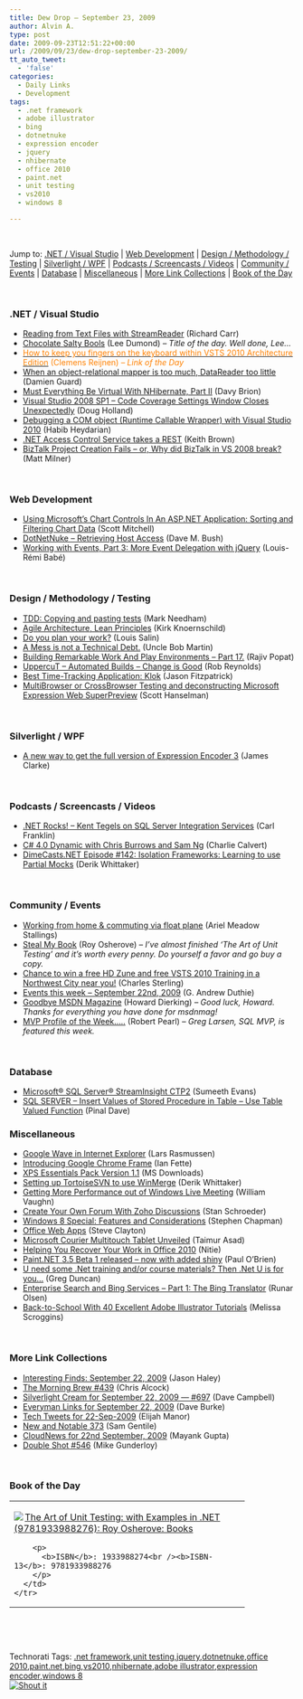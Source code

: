 ```yaml
---
title: Dew Drop – September 23, 2009
author: Alvin A.
type: post
date: 2009-09-23T12:51:22+00:00
url: /2009/09/23/dew-drop-september-23-2009/
tt_auto_tweet:
  - 'false'
categories:
  - Daily Links
  - Development
tags:
  - .net framework
  - adobe illustrator
  - bing
  - dotnetnuke
  - expression encoder
  - jquery
  - nhibernate
  - office 2010
  - paint.net
  - unit testing
  - vs2010
  - windows 8

---
```

&#160;

Jump to: [.NET / Visual Studio][1] | [Web Development][2] | [Design / Methodology / Testing][3] | [Silverlight / WPF][4] | [Podcasts / Screencasts / Videos][5] | [Community / Events][6] | [Database][7] | [Miscellaneous][8] | [More Link Collections][9] | [Book of the Day][10] 

&#160;

### <a name="dotnet"></a>.NET / Visual Studio

  * [Reading from Text Files with StreamReader][11] (Richard Carr)
  * [Chocolate Salty Bools][12] (Lee Dumond) _– Title of the day. Well done, Lee…_
  * [<font color="#ff8000">How to keep you fingers on the keyboard within VSTS 2010 Architecture Edition</font>][13] <font color="#ff8000">(Clemens Reijnen) <em>– Link of the Day</em></font>
  * [When an object-relational mapper is too much, DataReader too little][14] (Damien Guard)
  * [Must Everything Be Virtual With NHibernate, Part II][15] (Davy Brion)
  * [Visual Studio 2008 SP1 &#8211; Code Coverage Settings Window Closes Unexpectedly][16] (Doug Holland)
  * [Debugging a COM object (Runtime Callable Wrapper) with Visual Studio 2010][17] (Habib Heydarian)
  * [.NET Access Control Service takes a REST][18] (Keith Brown)
  * [BizTalk Project Creation Fails – or, Why did BizTalk in VS 2008 break?][19] (Matt Milner)

&#160;

### <a name="web"></a>Web Development

  * [Using Microsoft&#8217;s Chart Controls In An ASP.NET Application: Sorting and Filtering Chart Data][20] (Scott Mitchell)
  * [DotNetNuke &#8211; Retrieving Host Access][21] (Dave M. Bush)
  * [Working with Events, Part 3: More Event Delegation with jQuery][22] (Louis-Rémi Babé)

&#160;

### <a name="design"></a>Design / Methodology / Testing

  * [TDD: Copying and pasting tests][23] (Mark Needham)
  * [Agile Architecture, Lean Principles][24] (Kirk Knoernschild)
  * [Do you plan your work?][25] (Louis Salin)
  * [A Mess is not a Technical Debt.][26] (Uncle Bob Martin)
  * [Building Remarkable Work And Play Environments &#8211; Part 17.][27] (Rajiv Popat)
  * [UppercuT – Automated Builds &#8211; Change is Good][28] (Rob Reynolds)
  * [Best Time-Tracking Application: Klok][29] (Jason Fitzpatrick)
  * [MultiBrowser or CrossBrowser Testing and deconstructing Microsoft Expression Web SuperPreview][30] (Scott Hanselman)

&#160;

### <a name="silverlight"></a>Silverlight / WPF

  * [A new way to get the full version of Expression Encoder 3][31] (James Clarke)

&#160;

### <a name="podcasts"></a>Podcasts / Screencasts / Videos

  * [.NET Rocks! &#8211; Kent Tegels on SQL Server Integration Services][32] (Carl Franklin)
  * [C# 4.0 Dynamic with Chris Burrows and Sam Ng][33] (Charlie Calvert)
  * [DimeCasts.NET Episode #142: Isolation Frameworks: Learning to use Partial Mocks][34] (Derik Whittaker)

&#160;

### <a name="events"></a>Community / Events

  * [Working from home & commuting via float plane][35] (Ariel Meadow Stallings)
  * [Steal My Book][36] (Roy Osherove) _– I’ve almost finished ‘The Art of Unit Testing’ and it’s worth every penny. Do yourself a favor and go buy a copy._
  * [Chance to win a free HD Zune and free VSTS 2010 Training in a Northwest City near you!][37] (Charles Sterling)
  * [Events this week – September 22nd, 2009][38] (G. Andrew Duthie)
  * [Goodbye MSDN Magazine][39] (Howard Dierking) _– Good luck, Howard. Thanks for everything you have done for msdnmag!_
  * [MVP Profile of the Week&#8230;..][40] (Robert Pearl) _– Greg Larsen, SQL MVP, is featured this week._

&#160;

### <a name="db"></a>Database

  * [Microsoft® SQL Server® StreamInsight CTP2][41] (Sumeeth Evans)
  * [SQL SERVER – Insert Values of Stored Procedure in Table – Use Table Valued Function][42] (Pinal Dave)

<a name="sp"></a>

### <a name="misc"></a>Miscellaneous

  * [Google Wave in Internet Explorer][43] (Lars Rasmussen)
  * [Introducing Google Chrome Frame][44] (Ian Fette)
  * [XPS Essentials Pack Version 1.1][45] (MS Downloads)
  * [Setting up TortoiseSVN to use WinMerge][46] (Derik Whittaker)
  * [Getting More Performance out of Windows Live Meeting][47] (William Vaughn)
  * [Create Your Own Forum With Zoho Discussions][48] (Stan Schroeder)
  * [Windows 8 Special: Features and Considerations][49] (Stephen Chapman)
  * [Office Web Apps][50] (Steve Clayton)
  * [Microsoft Courier Multitouch Tablet Unveiled][51] (Taimur Asad)
  * [Helping You Recover Your Work in Office 2010][52] (Nitie)
  * [Paint.NET 3.5 Beta 1 released &#8211; now with added shiny][53] (Paul O&#8217;Brien)
  * [U need some .Net training and/or course materials? Then .Net U is for you…][54] (Greg Duncan)
  * [Enterprise Search and Bing Services – Part 1: The Bing Translator][55] (Runar Olsen)
  * [Back-to-School With 40 Excellent Adobe Illustrator Tutorials][56] (Melissa Scroggins)

&#160;

### <a name="links"></a>More Link Collections

  * [Interesting Finds: September 22, 2009][57] (Jason Haley)
  * [The Morning Brew #439][58] (Chris Alcock)
  * [Silverlight Cream for September 22, 2009 &#8212; #697][59] (Dave Campbell)
  * [Everyman Links for September 22, 2009][60] (Dave Burke)
  * [Tech Tweets for 22-Sep-2009][61] (Elijah Manor)
  * [New and Notable 373][62] (Sam Gentile)
  * [CloudNews for 22nd September, 2009][63] (Mayank Gupta)
  * [Double Shot #546][64] (Mike Gunderloy)

&#160;

### <a name="book"></a>Book of the Day

<div style="padding-bottom: 0px; margin: 0px; padding-left: 0px; padding-right: 0px; display: inline; float: none; padding-top: 0px" id="scid:7dc1bd33-94bd-46fd-a20b-0131235bcd47:f94c029c-13df-4e3f-9537-7d50476646ed" class="wlWriterSmartContent">
  <table cellspacing="0" cellpadding="2" width="400" border="0" unselectable="on">
    <tr>
      <td valign="top" width="400">
        <p>
          <a title="The Art of Unit Testing: with Examples in .NET (9781933988276): Roy Osherove: Books" href="http://www.amazon.com/exec/obidos/ASIN/1933988274/alvinashcraft-20"><img data-recalc-dims="1" decoding="async" src="https://i0.wp.com/images.amazon.com/images/P/1933988274.01.MZZZZZZZ.jpg?w=660" border="0" align="left" style="float:left" />The Art of Unit Testing: with Examples in .NET (9781933988276): Roy Osherove: Books</a>
        </p>
        
        <p>
          <b>ISBN</b>: 1933988274<br /><b>ISBN-13</b>: 9781933988276
        </p>
      </td>
    </tr>
  </table>
</div>

&#160;

<div style="padding-bottom: 0px; margin: 0px; padding-left: 0px; padding-right: 0px; display: inline; float: none; padding-top: 0px" id="scid:C16BAC14-9A3D-4c50-9394-FBFEF7A93539:65de5f4c-0460-4ee9-b6a9-ba50a9bf6a85" class="wlWriterSmartContent">
  <!--dotnetkickit-->
</div>

&#160;

<div style="padding-bottom: 0px; margin: 0px; padding-left: 0px; padding-right: 0px; display: inline; float: none; padding-top: 0px" id="scid:0767317B-992E-4b12-91E0-4F059A8CECA8:c5419759-ddb2-4994-b07f-a6360d6cb291" class="wlWriterSmartContent">
  Technorati Tags: <a href="http://technorati.com/tags/.net+framework" rel="tag">.net framework</a>,<a href="http://technorati.com/tags/unit+testing" rel="tag">unit testing</a>,<a href="http://technorati.com/tags/jquery" rel="tag">jquery</a>,<a href="http://technorati.com/tags/dotnetnuke" rel="tag">dotnetnuke</a>,<a href="http://technorati.com/tags/office+2010" rel="tag">office 2010</a>,<a href="http://technorati.com/tags/paint.net" rel="tag">paint.net</a>,<a href="http://technorati.com/tags/bing" rel="tag">bing</a>,<a href="http://technorati.com/tags/vs2010" rel="tag">vs2010</a>,<a href="http://technorati.com/tags/nhibernate" rel="tag">nhibernate</a>,<a href="http://technorati.com/tags/adobe+illustrator" rel="tag">adobe illustrator</a>,<a href="http://technorati.com/tags/expression+encoder" rel="tag">expression encoder</a>,<a href="http://technorati.com/tags/windows+8" rel="tag">windows 8</a>
</div>

<div class="wlWriterHeaderFooter" style="margin:0px; padding:0px 0px 0px 0px;">
  <div class="shoutIt">
    <a rev="vote-for" href="http://dotnetshoutout.com/Submit?url=http%3a%2f%2fwww.alvinashcraft.com%2f2009%2f09%2f23%2fdew-drop-september-23-2009%2f&title=Dew+Drop+-+September+23%2c+2009"><img decoding="async" alt="Shout it" src="http://dotnetshoutout.com/image.axd?url=https://morningdew-bpc6g3a0fgaxdxcu.eastus2-01.azurewebsites.net/2009/09/23/dew-drop-september-23-2009/" style="border:0px" /></a>
  </div>
</div>

 [1]: https://morningdew-bpc6g3a0fgaxdxcu.eastus2-01.azurewebsites.net/#dotnet
 [2]: https://morningdew-bpc6g3a0fgaxdxcu.eastus2-01.azurewebsites.net/#web
 [3]: https://morningdew-bpc6g3a0fgaxdxcu.eastus2-01.azurewebsites.net/#design
 [4]: https://morningdew-bpc6g3a0fgaxdxcu.eastus2-01.azurewebsites.net/#silverlight
 [5]: https://morningdew-bpc6g3a0fgaxdxcu.eastus2-01.azurewebsites.net/#podcasts
 [6]: https://morningdew-bpc6g3a0fgaxdxcu.eastus2-01.azurewebsites.net/#events
 [7]: https://morningdew-bpc6g3a0fgaxdxcu.eastus2-01.azurewebsites.net/#db
 [8]: https://morningdew-bpc6g3a0fgaxdxcu.eastus2-01.azurewebsites.net/#misc
 [9]: https://morningdew-bpc6g3a0fgaxdxcu.eastus2-01.azurewebsites.net/#links
 [10]: https://morningdew-bpc6g3a0fgaxdxcu.eastus2-01.azurewebsites.net/#book
 [11]: http://feedproxy.google.com/~r/BlackwaspLatestAdditions/~3/xha_hfC2rFM/ReadTextFiles.aspx
 [12]: http://leedumond.com/blog/chocolate-salty-bools/
 [13]: http://feedproxy.google.com/~r/clemensreijnen/qzrF/~3/-gHpKVrv9iE/post.aspx
 [14]: http://damieng.com/blog/2009/09/22/when-an-object-relational-mapper-is-too-much-datareader-too-little
 [15]: http://feedproxy.google.com/~r/davybrion/~3/RG-_5DbBM0Y/
 [16]: http://software.intel.com/en-us/blogs/2009/09/22/visual-studio-2008-sp1-code-coverage-settings-window-closes-unexpectedly/
 [17]: http://blogs.msdn.com/habibh/archive/2009/09/22/debugging-a-com-object-runtime-callable-wrapper-with-visual-studio-2010.aspx
 [18]: http://www.pluralsight.com/community/blogs/keith/archive/2009/09/22/net-access-control-service-takes-a-rest.aspx
 [19]: http://www.pluralsight.com/community/blogs/matt/archive/2009/09/22/biztalk-project-creation-fails-or-why-did-biztalk-in-vs-2008-break.aspx
 [20]: http://www.4guysfromrolla.com/articles/092309-1.aspx
 [21]: http://feeds.dzone.com/~r/zones/dotnet/~3/eyUTejkAl6E/dotnetnuke-retrieving-host
 [22]: http://feedproxy.google.com/~r/LearningJquery/~3/2f4t4hkBSt4/working-with-events-part-3-more-event-delegation-with-jquery
 [23]: http://feedproxy.google.com/~r/MarkNeedham/~3/993u4xojoic/
 [24]: http://techdistrict.kirkk.com/2009/09/22/agile-architecture-lean-principles/
 [25]: http://feedproxy.google.com/~r/LosTechies/~3/AWLmq7eztcI/do-you-plan-your-work.aspx
 [26]: http://blog.objectmentor.com/articles/2009/09/22/a-mess-is-not-a-technical-debt
 [27]: http://www.thousandtyone.com/blog/BuildingRemarkableWorkAndPlayEnvironmentsPart17.aspx
 [28]: http://feedproxy.google.com/~r/robz/~3/vk3rrsRZOA0/uppercut-ndash-automated-builds---change-is-good.aspx
 [29]: http://feeds.gawker.com/~r/lifehacker/full/~3/HFjzwujIsuY/best-time+tracking-application-klok
 [30]: http://feedproxy.google.com/~r/ScottHanselman/~3/Mo0lkd52NFE/MultiBrowserOrCrossBrowserTestingAndDeconstructingMicrosoftExpressionWebSuperPreview.aspx
 [31]: http://blogs.msdn.com/expressionencoder/archive/2009/09/23/9898242.aspx
 [32]: http://www.dotnetrocks.com/default.aspx?ShowNum=483
 [33]: http://channel9.msdn.com/posts/CharlieCalvert/CSharp-4-Dynamic-with-Chris-Burrows-and-Sam-Ng/
 [34]: http://feedproxy.google.com/~r/Dimecastsnet--InformAndEducateIn10MinutesOrLess/~3/2I-FoCsZo18/142
 [35]: http://www.microspotting.com/2009/09/microsoft-working-from-home
 [36]: http://feedproxy.google.com/~r/Iserializable/~3/HYbE8E4esJ4/steal-my-book.aspx
 [37]: http://blogs.msdn.com/charles_sterling/archive/2009/09/22/chance-to-win-a-free-hd-zune-and-free-vsts-2010-training-in-a-northwest-city-near-you.aspx
 [38]: http://blogs.msdn.com/gduthie/archive/2009/09/22/events-this-week-september-22nd-2009.aspx
 [39]: http://codebetter.com/blogs/howard.dierking/archive/2009/09/22/goodbye-msdn-magazine.aspx
 [40]: http://www.sqlservercentral.com/blogs/pearlknows/archive/2009/09/23/mvp-profile-of-the-week.aspx
 [41]: http://feeds.bink.nu/~r/binkdotnu/~3/g1dmpwvrXb8/microsoft-174-sql-server-174-streaminsight-ctp2.aspx
 [42]: http://blog.sqlauthority.com/2009/09/23/sql-server-insert-values-of-stored-procedure-in-table-use-table-valued-function/
 [43]: http://feedproxy.google.com/~r/GoogleWaveDeveloperBlog/~3/TFdHQq8PLNA/google-wave-in-internet-explorer.html
 [44]: http://blog.chromium.org/2009/09/introducing-google-chrome-frame.html
 [45]: http://feedproxy.google.com/~r/MicrosoftDownloadCenter/~3/gh_5T6OKxw0/details.aspx
 [46]: http://feedproxy.google.com/~r/Devlicious/~3/V7wNL5riAIw/setting-up-tortoisesvn-to-use-winmerge.aspx
 [47]: http://betav.com/blog/billva/2009/09/getting-more-performance-out-o.html
 [48]: http://mashable.com/2009/09/22/zoho-discussions/
 [49]: http://uxevangelist.blogspot.com/2009/09/windows-8-special-features-and.html
 [50]: http://blogs.msdn.com/stevecla01/archive/2009/09/22/office-web-apps.aspx
 [51]: http://feedproxy.google.com/~r/RedmondPie/~3/gMaSvHmYIBE/
 [52]: http://blogs.technet.com/office2010/archive/2009/09/22/helping-you-recover-your-work-in-office-2010.aspx
 [53]: http://www.pheedcontent.com/click.phdo?i=cc8e43ea4f8f394b131911aa03e21505
 [54]: http://coolthingoftheday.blogspot.com/2009/09/u-need-some-net-training-andor-course.html
 [55]: http://blogs.msdn.com/enterprisesearch/archive/2009/09/22/enterprise-search-and-bing-services-part-1-the-bing-translator.aspx
 [56]: http://www.smashingmagazine.com/2009/09/23/back-to-school-with-40-excellent-adobe-illustrator-tutorials/
 [57]: http://jasonhaley.com/blog/post.aspx?id=e43bed81-5b89-4246-bd60-953dbbaa9665
 [58]: http://feedproxy.google.com/~r/ReflectivePerspective/~3/5sE3dz0iAMo/
 [59]: http://geekswithblogs.net/WynApseTechnicalMusings/archive/2009/09/22/135016.aspx
 [60]: http://feedproxy.google.com/~r/DaveBurke/~3/uApr9KU1ICQ/post.aspx
 [61]: http://elijahmanor.com/webdevdotnet/post.aspx?id=4360dc60-3161-427a-9464-4bc44d0bf334
 [62]: http://feedproxy.google.com/~r/SamGentile/~3/h84GQPKmh4Y/
 [63]: http://feedproxy.google.com/~r/CloudAve/~3/GvJ8RTs1Qzw/cloudnews-for-22nd-september-2009
 [64]: http://afreshcup.com/2009/09/23/double-shot-546/